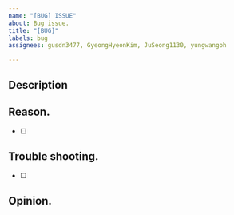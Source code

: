 ```yaml
---
name: "[BUG] ISSUE"
about: Bug issue.
title: "[BUG]"
labels: bug
assignees: gusdn3477, GyeongHyeonKim, JuSeong1130, yungwangoh

---
```


## Description

## Reason.
- [ ]

## Trouble shooting.
- [ ]

## Opinion.
